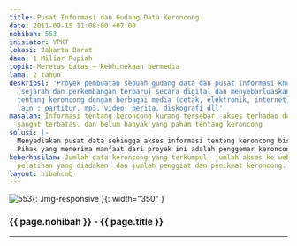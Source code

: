 ```yaml
---
title: Pusat Informasi dan Gudang Data Keroncong
date: 2011-09-15 11:08:00 +07:00
nohibah: 553
inisiator: YPKT
lokasi: Jakarta Barat
dana: 1 Miliar Rupiah
topik: Meretas batas – kebhinekaan bermedia
lama: 2 tahun
deskripsi: 'Proyek pembuatan sebuah gudang data dan pusat informasi khusus keroncong
  (sejarah dan perkembangan terbaru) secara digital dan menyebarluaskan informasi
  tentang keroncong dengan berbagai media (cetak, elektronik, internet). Data antara
  lain : partitur, mp3, video, berita, diskografi dll'
masalah: Informasi tentang keroncong kurang tersebar, akses terhadap data-data keroncong
  sangat terbatas, dan belum banyak yang paham tentang keroncong
solusi: |-
  Menyediakan pusat data sehingga akses informasi tentang keroncong bisa mudah (lewat internet), menyediakan pelatihan/sosialisasi keroncong secara berkala, seperti ke sekolah atau media, dan menerbitkan buletin keroncong yang dibagikan gratis.
  Pihak yang menerima manfaat dari proyek ini adalah penggemar keroncong di seluruh dunia pada khususnya, dan masyarakat Indonesia pada umumnya.
keberhasilan: Jumlah data keroncong yang terkumpul, jumlah akses ke webiste, banyaknya
  pelatihan yang diadakan, dan jumlah penggiat dan penikmat keroncong.
layout: hibahcmb
---
```


![553](/static/img/hibahcmb/553.png){: .img-responsive }{: width="350" }

### {{ page.nohibah }} - {{ page.title }}

---
